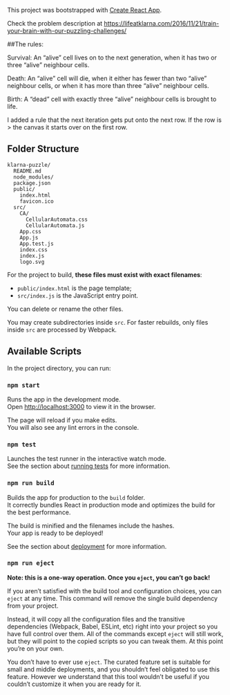 This project was bootstrapped with [Create React App](https://github.com/facebookincubator/create-react-app).


Check the problem description at https://lifeatklarna.com/2016/11/21/train-your-brain-with-our-puzzling-challenges/

##The rules:

Survival: An “alive” cell lives on to the next generation, when it has two or three “alive” neighbour cells.

Death: An “alive” cell will die, when it either has fewer than two “alive” neighbour cells, or when it has more than three “alive” neighbour cells.

Birth: A “dead” cell with exactly three “alive” neighbour cells is brought to life.

I added a rule that the next iteration gets put onto the next row. If the row is > the canvas it starts over on the first row.



## Folder Structure

```
klarna-puzzle/
  README.md
  node_modules/
  package.json
  public/
    index.html
    favicon.ico
  src/
    CA/
      CellularAutomata.css
      CellularAutomata.js
    App.css
    App.js
    App.test.js
    index.css
    index.js
    logo.svg
```

For the project to build, **these files must exist with exact filenames**:

* `public/index.html` is the page template;
* `src/index.js` is the JavaScript entry point.

You can delete or rename the other files.

You may create subdirectories inside `src`. For faster rebuilds, only files inside `src` are processed by Webpack.



## Available Scripts

In the project directory, you can run:

### `npm start`

Runs the app in the development mode.<br>
Open [http://localhost:3000](http://localhost:3000) to view it in the browser.

The page will reload if you make edits.<br>
You will also see any lint errors in the console.

### `npm test`

Launches the test runner in the interactive watch mode.<br>
See the section about [running tests](#running-tests) for more information.

### `npm run build`

Builds the app for production to the `build` folder.<br>
It correctly bundles React in production mode and optimizes the build for the best performance.

The build is minified and the filenames include the hashes.<br>
Your app is ready to be deployed!

See the section about [deployment](#deployment) for more information.

### `npm run eject`

**Note: this is a one-way operation. Once you `eject`, you can’t go back!**

If you aren’t satisfied with the build tool and configuration choices, you can `eject` at any time. This command will remove the single build dependency from your project.

Instead, it will copy all the configuration files and the transitive dependencies (Webpack, Babel, ESLint, etc) right into your project so you have full control over them. All of the commands except `eject` will still work, but they will point to the copied scripts so you can tweak them. At this point you’re on your own.

You don’t have to ever use `eject`. The curated feature set is suitable for small and middle deployments, and you shouldn’t feel obligated to use this feature. However we understand that this tool wouldn’t be useful if you couldn’t customize it when you are ready for it.

